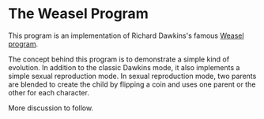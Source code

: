 # The Weasel Program

This program is an implementation of Richard Dawkins's famous [Weasel program](http://en.wikipedia.org/wiki/Weasel_program).

The concept behind this program is to demonstrate a simple kind of evolution. In addition to the classic Dawkins mode, it also implements a simple sexual reproduction mode. In sexual reproduction mode, two parents are blended to create the child by flipping a coin and uses one parent or the other for each character.

More discussion to follow.
